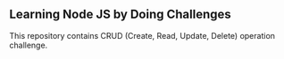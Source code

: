 ## Learning Node JS by Doing Challenges

This repository contains  CRUD (Create, Read, Update, Delete) operation challenge.